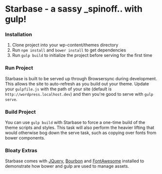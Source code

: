 # Starbase - a sassy _spinoff.. with gulp!

### Installation
1. Clone project into your wp-content/themes directory
2. Run `npm install` and `bower install` to get dependencies
3. Run `gulp build` to initialize the project before serving for the first time

### Run Project
Starbase is built to be served up through Browsersync during development. This allows the site to auto-refresh as you build out your theme. Update your `gulpfile.js` with the path of your site (default is `http://wordpress.localhost.dev`) and then you're good to serve with `gulp serve`.

### Build Project
You can use `gulp build` with Starbase to force a one-time build of the theme scripts and styles. This task will also perform the heavier lifting that would otherwise bog down the serve task, such as copying over fonts from bower components.

### Bloaty Extras
Starbase comes with [JQuery](https://jquery.com), [Bourbon](http://bourbon.io) and [FontAwesome](http://fontawesome.io) installed to demonstrate how bower and gulp are used to manage assets.
